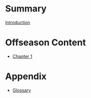# Summary

[Introduction](README.md)

# Offseason Content
- [Chapter 1](./chapter_1.md)

# Appendix
- [Glossary](./glossary.md)
